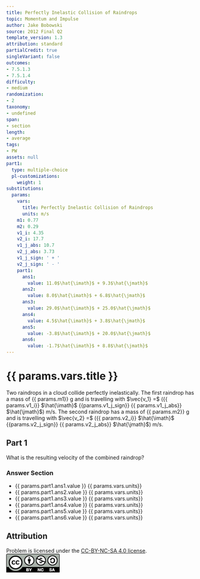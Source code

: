 ```yaml
---
title: Perfectly Inelastic Collision of Raindrops
topic: Momentum and Impulse
author: Jake Bobowski
source: 2012 Final Q2
template_version: 1.3
attribution: standard
partialCredit: true
singleVariant: false
outcomes:
- 7.5.1.3
- 7.5.1.4
difficulty:
- medium
randomization:
- 2
taxonomy:
- undefined
span:
- section
length:
- average
tags:
- PW
assets: null
part1:
  type: multiple-choice
  pl-customizations:
    weight: 1
substitutions:
  params:
    vars:
      title: Perfectly Inelastic Collision of Raindrops
      units: m/s
    m1: 0.77
    m2: 0.29
    v1_i: 4.35
    v2_i: 17.7
    v1_j_abs: 10.7
    v2_j_abs: 3.73
    v1_j_sign: ' + '
    v2_j_sign: ' - '
    part1:
      ans1:
        value: 11.0$\hat{\imath}$ + 9.3$\hat{\jmath}$
      ans2:
        value: 8.0$\hat{\imath}$ + 6.8$\hat{\jmath}$
      ans3:
        value: 29.0$\hat{\imath}$ + 25.0$\hat{\jmath}$
      ans4:
        value: 4.5$\hat{\imath}$ + 3.8$\hat{\jmath}$
      ans5:
        value: -3.8$\hat{\imath}$ + 20.0$\hat{\jmath}$
      ans6:
        value: -1.7$\hat{\imath}$ + 8.8$\hat{\jmath}$
---
```

# {{ params.vars.title }}
Two raindrops in a cloud collide perfectly inelastically. The first raindrop has a mass of {{ params.m1}} g and is travelling with $\vec{v_1} =$ ({{ params.v1_i}} $\hat{\imath}$ {{params.v1_j_sign}} {{ params.v1_j_abs}} $\hat{\jmath}$) m/s.
The second raindrop has a mass of {{ params.m2}} g and is travelling with $\vec{v_2} =$ ({{ params.v2_i}} $\hat{\imath}$ {{params.v2_j_sign}} {{ params.v2_j_abs}} $\hat{\jmath}$) m/s.

## Part 1

What is the resulting velocity of the combined raindrop?

### Answer Section

- {{ params.part1.ans1.value }} {{ params.vars.units}}
- {{ params.part1.ans2.value }} {{ params.vars.units}}
- {{ params.part1.ans3.value }} {{ params.vars.units}}
- {{ params.part1.ans4.value }} {{ params.vars.units}}
- {{ params.part1.ans5.value }} {{ params.vars.units}}
- {{ params.part1.ans6.value }} {{ params.vars.units}}

## Attribution

Problem is licensed under the [CC-BY-NC-SA 4.0 license](https://creativecommons.org/licenses/by-nc-sa/4.0/).<br> ![The Creative Commons 4.0 license requiring attribution-BY, non-commercial-NC, and share-alike-SA license.](https://raw.githubusercontent.com/firasm/bits/master/by-nc-sa.png)